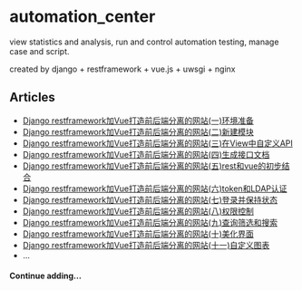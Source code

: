 # automation_center
view statistics and analysis, run and control automation testing, manage case and script.

created by django + restframework + vue.js + uwsgi + nginx

## Articles
* [Django restframework加Vue打造前后端分离的网站(一)环境准备](https://www.byincd.com/bobjiang/article-0193/)
* [Django restframework加Vue打造前后端分离的网站(二)新建模块](https://www.byincd.com/bobjiang/article-0194/)
* [Django restframework加Vue打造前后端分离的网站(三)在View中自定义API](https://www.byincd.com/bobjiang/article-0195/)
* [Django restframework加Vue打造前后端分离的网站(四)生成接口文档](https://www.byincd.com/bobjiang/article-0196/)
* [Django restframework加Vue打造前后端分离的网站(五)rest和vue的初步结合](https://www.byincd.com/bobjiang/article-0198/)
* [Django restframework加Vue打造前后端分离的网站(六)token和LDAP认证](https://www.byincd.com/bobjiang/article-0199/)
* [Django restframework加Vue打造前后端分离的网站(七)登录并保持状态](https://www.byincd.com/bobjiang/article-01102/)
* [Django restframework加Vue打造前后端分离的网站(八)权限控制](https://www.byincd.com/bobjiang/article-01104/)
* [Django restframework加Vue打造前后端分离的网站(九)查询筛选和搜索](https://www.byincd.com/bobjiang/article-01106/)
* [Django restframework加Vue打造前后端分离的网站(十)美化界面](https://www.byincd.com/bobjiang/article-01108/)
* [Django restframework加Vue打造前后端分离的网站(十一)自定义图表](https://www.byincd.com/bobjiang/article-01110/)
* ...


#### Continue adding...